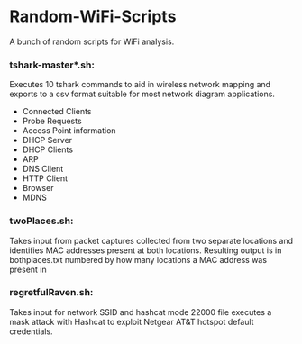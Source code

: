 # Random-WiFi-Scripts
A bunch of random scripts for WiFi analysis.

### tshark-master*.sh: 
Executes 10 tshark commands to aid in wireless network mapping and exports to a csv format suitable for most network diagram applications.
  - Connected Clients
  - Probe Requests
  - Access Point information
  - DHCP Server
  - DHCP Clients
  - ARP
  - DNS Client
  - HTTP Client
  - Browser
  - MDNS

 ### twoPlaces.sh: 
 Takes input from packet captures collected from two separate locations and identifies MAC addresses present at both locations. Resulting output is in bothplaces.txt numbered by how many locations a MAC address was present in

### regretfulRaven.sh:
Takes input for network SSID and hashcat mode 22000 file executes a mask attack with Hashcat to exploit Netgear AT&T hotspot default credentials.

